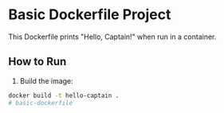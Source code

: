 # Basic Dockerfile Project

This Dockerfile prints "Hello, Captain!" when run in a container.

## How to Run

1. Build the image:
```bash
docker build -t hello-captain .
# basic-dockerfile
